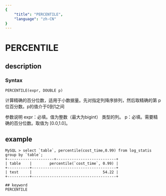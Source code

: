 ```yaml
---
{
    "title": "PERCENTILE",
    "language": "zh-CN"
}
---
```


<!-- 
Licensed to the Apache Software Foundation (ASF) under one
or more contributor license agreements.  See the NOTICE file
distributed with this work for additional information
regarding copyright ownership.  The ASF licenses this file
to you under the Apache License, Version 2.0 (the
"License"); you may not use this file except in compliance
with the License.  You may obtain a copy of the License at

  http://www.apache.org/licenses/LICENSE-2.0

Unless required by applicable law or agreed to in writing,
software distributed under the License is distributed on an
"AS IS" BASIS, WITHOUT WARRANTIES OR CONDITIONS OF ANY
KIND, either express or implied.  See the License for the
specific language governing permissions and limitations
under the License.
-->

# PERCENTILE
## description
### Syntax

`PERCENTILE(expr, DOUBLE p)`

计算精确的百分位数，适用于小数据量。先对指定列降序排列，然后取精确的第 p 位百分数。p的值介于0到1之间

参数说明
expr：必填。值为整数（最大为bigint） 类型的列。
p：必填。需要精确的百分位数。取值为 [0.0,1.0]。

## example
```
MySQL > select `table`, percentile(cost_time,0.99) from log_statis group by `table`;
+---------------------+---------------------------+
| table    |        percentile(`cost_time`, 0.99) |
+----------+--------------------------------------+
| test     |                                54.22 |
+----------+--------------------------------------+

## keyword
PERCENTILE
